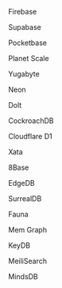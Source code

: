 Firebase

Supabase

Pocketbase

Planet Scale

Yugabyte

Neon

Dolt

CockroachDB

Cloudflare D1

Xata

8Base

EdgeDB

SurrealDB

Fauna

Mem Graph

KeyDB

MeiliSearch

MindsDB
